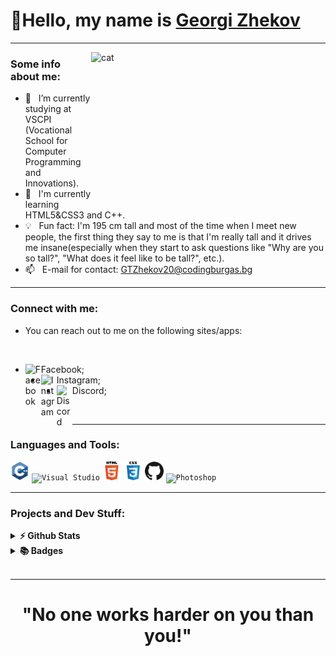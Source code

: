 # 👋Hello, my name is [Georgi Zhekov](https://github.com/GTZhekov20/)
  
<hr>

<img align="right" height="250" width="375" alt="cat" src="https://camo.githubusercontent.com/a433273b618d7b8c2569ba6013774adf910ae8e3da45eaff176f64781bfd53fc/68747470733a2f2f72617069646170692e636f6d2f626c6f672f77702d636f6e74656e742f75706c6f6164732f323031372f30312f6f63746f6361742e676966" />

### Some info about me:

- 🚀 &nbsp; I’m currently studying at VSCPI (Vocational School for Computer Programming and Innovations).
- 📖 &nbsp; I'm currently learning HTML5&CSS3 and C++.
- 💡 &nbsp; Fun fact: I'm 195 cm tall and most of the time when I meet new people, the first thing they say to me is that I'm really tall and it drives me insane(especially when they start to ask questions like "Why are you so tall?", "What does it feel like to be tall?", etc.).
- 📫 &nbsp; E-mail for contact: GTZhekov20@codingburgas.bg

<hr>

### Connect with me:

- You can reach out to me on the following sites/apps:
<br>

- Facebook; <a href = "https://www.facebook.com/"><img align="left" alt="Facebook" width="25px" src="https://cdn.jsdelivr.net/npm/simple-icons@v3/icons/facebook.svg" /></a>
- Instagram; <a href = "https://www.instagram.com/"><img align="left" alt="Instagram" width="25px" src="https://cdn.jsdelivr.net/npm/simple-icons@v3/icons/instagram.svg" /></a>
- Discord; <a href = "https://discord.com/"><img align="left" alt="Discord" width="25px" src="https://cdn.jsdelivr.net/npm/simple-icons@v3/icons/discord.svg" /></a>
<br>
<hr>

### Languages and Tools:

<code><img alt="CPP" width="30px" src="https://raw.githubusercontent.com/github/explore/80688e429a7d4ef2fca1e82350fe8e3517d3494d/topics/cpp/cpp.png" ></code>
<code><img alt="Visual Studio" width="30px" src="https://upload.wikimedia.org/wikipedia/commons/thumb/5/59/Visual_Studio_Icon_2019.svg/768px-Visual_Studio_Icon_2019.svg.png"></code>
<code><img alt="HTML5" width="30px" src="https://raw.githubusercontent.com/github/explore/80688e429a7d4ef2fca1e82350fe8e3517d3494d/topics/html/html.png" ></code>
<code><img alt="CSS3" width="30px" src="https://raw.githubusercontent.com/github/explore/80688e429a7d4ef2fca1e82350fe8e3517d3494d/topics/css/css.png" ></code>
<code><img alt="GitHub" width="30px" src="https://raw.githubusercontent.com/github/explore/78df643247d429f6cc873026c0622819ad797942/topics/github/github.png" ></code>
<code><img alt="Photoshop" width="30px" src="https://cdn.freelogovectors.net/svg10/photoshop_logo-freelogovectors.net_adobe_cc.svg"></code>

<hr>
  
### Projects and Dev Stuff:

<details>	
  <summary><b>⚡ Github Stats</b></summary>

![Grade](https://github-readme-stats.vercel.app/api?username=GTZhekov20&show_icons=true&theme=radical&count_private=true)
![Languages](https://github-readme-stats.vercel.app/api/top-langs/?username=GTZhekov20&show_icons=true&hide_border=true&layout=compact&count_private=true&count_fork=true)
</details>

 <details>
   <summary><b>📚 Badges</b></summary>
    <a href ="https://www.credly.com/badges/7d8832a6-2ebe-4751-bc23-e35e87c1f592"><img align="left" alt="Word 2016" width="200px" src="https://images.credly.com/size/340x340/images/fd092703-61db-4e9f-9c7c-2211d44ca87d/MOS_Word.png" ></a>
 <a href ="https://www.credly.com/badges/d196c8e5-6c51-4844-adad-6434bea03357"><img align="left" alt="HTML5&CSS3" width="200px" src = "https://images.credly.com/size/340x340/images/241488f4-9110-41aa-804e-51a8f8ba430d/MTA-Introduction_to_Programming_Using_HTML_and_CSS-600x600.png" ></a>
</details>
   

<br>
<hr>
<div align="center">

# "No one works harder on you than you!"

</div>
